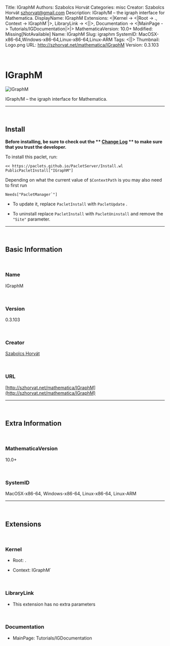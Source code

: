 Title: IGraphM
Authors: Szabolcs Horvát
Categories: misc
Creator: Szabolcs Horvát <szhorvat@gmail.com>
Description: IGraph/M – the igraph interface for Mathematica.
DisplayName: IGraphM
Extensions: <|Kernel -> <|Root -> ., Context -> IGraphM`|>, LibraryLink -> <||>, Documentation -> <|MainPage -> Tutorials/IGDocumentation|>|>
MathematicaVersion: 10.0+
Modified: Missing[NotAvailable]
Name: IGraphM
Slug: igraphm
SystemID: MacOSX-x86-64,Windows-x86-64,Linux-x86-64,Linux-ARM
Tags: <||>
Thumbnail: Logo.png
URL: http://szhorvat.net/mathematica/IGraphM
Version: 0.3.103

<a id="igraphm" class="Section" style="width:0;height:0;margin:0;padding:0;">&zwnj;</a>

# IGraphM

![IGraphM]({filename}/img/IGraphM/Logo.png)

IGraph/M – the igraph interface for Mathematica.

---

<a id="install" class="Subsection" style="width:0;height:0;margin:0;padding:0;">&zwnj;</a>

## Install

**Before installing, be sure to check out the ** **[Change Log](https://paclets.github.io/PacletServer/pages/log.html)** ** to make sure that you trust the developer.**

To install this paclet, run:

    << https://paclets.github.io/PacletServer/Install.wl
    PublicPacletInstall["IGraphM"]

Depending on what the current value of  ```$ContextPath``` is you may also need to first run

    Needs["PacletManager`"]

*  To update it, replace  ```PacletInstall``` with  ```PacletUpdate``` . 

*  To uninstall replace  ```PacletInstall``` with  ```PacletUninstall``` and remove the  ```"Site"``` parameter.

---

<a id="basic-information" class="Subsection" style="width:0;height:0;margin:0;padding:0;">&zwnj;</a>

## Basic Information

<a id="name" class="Subsubsection" style="width:0;height:0;margin:0;padding:0;">&zwnj;</a>

### Name

IGraphM

<a id="version" class="Subsubsection" style="width:0;height:0;margin:0;padding:0;">&zwnj;</a>

### Version

0.3.103

<a id="creator" class="Subsubsection" style="width:0;height:0;margin:0;padding:0;">&zwnj;</a>

### Creator

[Szabolcs Horvát](mailto:szhorvat@gmail.com)

<a id="url" class="Subsubsection" style="width:0;height:0;margin:0;padding:0;">&zwnj;</a>

### URL

[http://szhorvat.net/mathematica/IGraphM](http://szhorvat.net/mathematica/IGraphM)

---

<a id="extra-information" class="Subsection" style="width:0;height:0;margin:0;padding:0;">&zwnj;</a>

## Extra Information

<a id="mathematicaversion" class="Subsubsection" style="width:0;height:0;margin:0;padding:0;">&zwnj;</a>

### MathematicaVersion

10.0+

<a id="systemid" class="Subsubsection" style="width:0;height:0;margin:0;padding:0;">&zwnj;</a>

### SystemID

MacOSX-x86-64, Windows-x86-64, Linux-x86-64, Linux-ARM

---

<a id="extensions" class="Subsection" style="width:0;height:0;margin:0;padding:0;">&zwnj;</a>

## Extensions

<a id="kernel" class="Subsubsection" style="width:0;height:0;margin:0;padding:0;">&zwnj;</a>

### Kernel

*  Root: .

*  Context: IGraphM`

<a id="librarylink" class="Subsubsection" style="width:0;height:0;margin:0;padding:0;">&zwnj;</a>

### LibraryLink

*  This extension has no extra parameters

<a id="documentation" class="Subsubsection" style="width:0;height:0;margin:0;padding:0;">&zwnj;</a>

### Documentation

*  MainPage: Tutorials/IGDocumentation